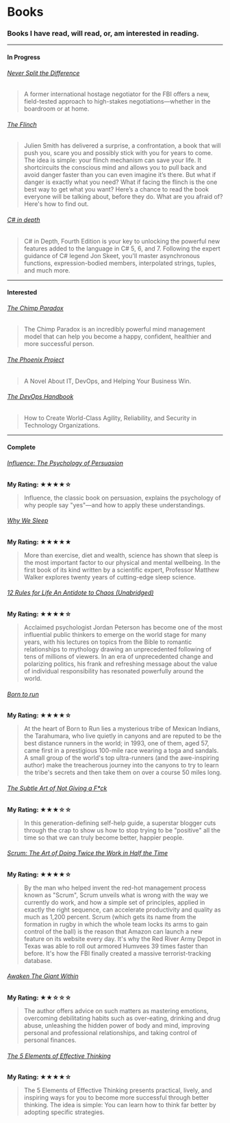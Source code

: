 # Books

### Books I have read, will read, or, am interested in reading.

---
#### In Progress
###### [Never Split the Difference](https://www.amazon.co.uk/Never-Split-Difference-Negotiating-Depended-ebook/dp/B014DUR7L2)
> A former international hostage negotiator for the FBI offers a new, field-tested approach to high-stakes negotiations—whether in the boardroom or at home.
###### [The Flinch](https://www.amazon.co.uk/Flinch-Julien-Smith-ebook/dp/B00NLJHGOA)
> Julien Smith has delivered a surprise, a confrontation, a book that will push you, scare you and possibly stick with you for years to come. 
> The idea is simple: your flinch mechanism can save your life. It shortcircuits the conscious mind and allows you to pull back and avoid danger faster than you can even imagine it’s there. 
> But what if danger is exactly what you need? 
> What if facing the flinch is the one best way to get what you want? 
> Here’s a chance to read the book everyone will be talking about, before they do. 
> What are you afraid of? Here's how to find out.
###### [C# in depth](https://www.manning.com/books/c-sharp-in-depth-fourth-edition)
> C# in Depth, Fourth Edition is your key to unlocking the powerful new features added to the language in C# 5, 6, and 7. Following the expert guidance of C# legend Jon Skeet, you'll master asynchronous functions, expression-bodied members, interpolated strings, tuples, and much more.
---
#### Interested
###### [The Chimp Paradox](https://www.amazon.co.uk/Chimp-Paradox-Management-Programme-Confidence/dp/009193558X)
> The Chimp Paradox is an incredibly powerful mind management model that can help you become a happy, confident, healthier and more successful person.

###### [The Phoenix Project](https://www.audible.co.uk/pd/The-Phoenix-Project-Audiobook/B00VB034GK)
> A Novel About IT, DevOps, and Helping Your Business Win.

###### [The DevOps Handbook](https://www.audible.co.uk/pd/The-DevOps-Handbook-Audiobook/B0767L1K75)
> How to Create World-Class Agility, Reliability, and Security in Technology Organizations.

---
#### Complete
###### [Influence: The Psychology of Persuasion](https://www.amazon.co.uk/Influence-Psychology-Robert-Cialdini-PhD/dp/006124189X)
**My Rating: ★★★★☆**
> Influence, the classic book on persuasion, explains the psychology of why people say "yes"—and how to apply these understandings.

###### [Why We Sleep](https://www.amazon.co.uk/Why-We-Sleep-Science-Dreams/dp/0241269067)
**My Rating: ★★★★★**
> More than exercise, diet and wealth, science has shown that sleep is the most important factor to our physical and mental wellbeing.
> In the first book of its kind written by a scientific expert, Professor Matthew Walker explores twenty years of cutting-edge sleep science.

###### [12 Rules for Life An Antidote to Chaos (Unabridged)](https://www.amazon.co.uk/12-Rules-Life-Antidote-Chaos-ebook/dp/B078C6C7QS)
**My Rating: ★★★★☆**
> Acclaimed psychologist Jordan Peterson has become one of the most influential public thinkers to emerge on the world stage for many years, with his lectures on topics from the Bible to romantic relationships to mythology drawing an unprecedented following of tens of millions of viewers. In an era of unprecedented change and polarizing politics, his frank and refreshing message about the value of individual responsibility has resonated powerfully around the world.

###### [Born to run](https://www.amazon.co.uk/Born-Run-Hidden-Ultra-Runners-Greatest/dp/1861978774) 
**My Rating: ★★★★☆**
> At the heart of Born to Run lies a mysterious tribe of Mexican Indians, the Tarahumara, who live quietly in canyons and are reputed to be the best distance runners in the world; in 1993, one of them, aged 57, came first in a prestigious 100-mile race wearing a toga and sandals. A small group of the world's top ultra-runners (and the awe-inspiring author) make the treacherous journey into the canyons to try to learn the tribe's secrets and then take them on over a course 50 miles long.

###### [The Subtle Art of Not Giving a F*ck](https://www.amazon.co.uk/Subtle-Art-Not-Giving-Counterintuitive/dp/0062457713)
**My Rating: ★★★☆☆**
> In this generation-defining self-help guide, a superstar blogger cuts through the crap to show us how to stop trying to be "positive" all the time so that we can truly become better, happier people.


###### [Scrum: The Art of Doing Twice the Work in Half the Time](https://www.amazon.com/Scrum-Doing-Twice-Work-Half/dp/B00NHZ6PPE)
**My Rating: ★★★★☆**
> By the man who helped invent the red-hot management process known as "Scrum", Scrum unveils what is wrong with the way we currently do work, and how a simple set of principles, applied in exactly the right sequence, can accelerate productivity and quality as much as 1,200 percent.
> Scrum (which gets its name from the formation in rugby in which the whole team locks its arms to gain control of the ball) is the reason that Amazon can launch a new feature on its website every day. It's why the Red River Army Depot in Texas was able to roll out armored Humvees 39 times faster than before. It's how the FBI finally created a massive terrorist-tracking database.

###### [Awaken The Giant Within](https://www.amazon.co.uk/Awaken-Giant-Within-Immediate-Emotional/dp/0743409388)
**My Rating: ★★☆☆☆**
> The author offers advice on such matters as mastering emotions, overcoming debilitating habits such as over-eating, drinking and drug abuse, unleashing the hidden power of body and mind, improving personal and professional relationships, and taking control of personal finances.

###### [The 5 Elements of Effective Thinking](https://www.amazon.co.uk/5-Elements-Effective-Thinking/dp/0691156662)
**My Rating: ★★★★☆**
> The 5 Elements of Effective Thinking presents practical, lively, and inspiring ways for you to become more successful through better thinking. The idea is simple: You can learn how to think far better by adopting specific strategies.

